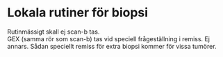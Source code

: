 # Lokala rutiner för biopsi

Rutinmässigt skall ej scan-b tas.  
GEX (samma rör som scan-b) tas vid speciell frågeställning i remiss. Ej annars.
Sådan speciellt remiss för extra biopsi kommer för vissa tumörer.


